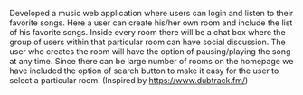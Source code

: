 Developed a music web application where users can login and listen to their favorite songs. Here a user can create his/her own room and include the list of his favorite songs. Inside every room there will be a chat box where the group of users within that particular room can have social discussion. The user who creates the room will have the option of pausing/playing the song at any time. Since there can be large number of rooms on the homepage we have included the option of search button to make it easy for the user to select a particular room. (Inspired by https://www.dubtrack.fm/)
